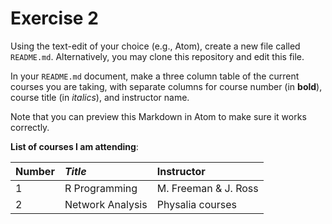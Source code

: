 # Exercise 2
Using the text-edit of your choice (e.g., Atom), create a new file called `README.md`. Alternatively, you may clone this repository and edit this file.

In your `README.md` document, make a three column table of the current courses you are taking, with separate columns for course number (in **bold**), course title (in _italics_), and instructor name.

Note that you can preview this Markdown in Atom to make sure it works correctly.


**List of courses I am attending**:

|**Number**|_Title_          |Instructor          |
|:---------|:----------------|:-------------------|
|1         |R Programming    |M. Freeman & J. Ross|
|2         |Network Analysis |Physalia courses    |
